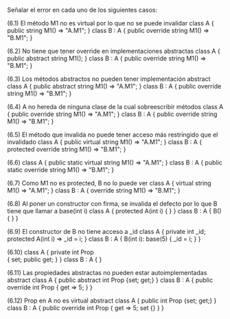 Señalar el error en cada uno de los siguientes casos:

(6.1) El método M1 no es virtual por lo que no se puede invalidar
class A
{
    public string M1() => "A.M1";
}
class B : A
{
    public override string M1() => "B.M1";
}

(6.2) No tiene que tener override en implementaciones abstractas
class A
{
    public abstract string M1();
}
class B : A
{
    public override string M1() => "B.M1";
}

(6.3) Los métodos abstractos no pueden tener implementación
abstract class A
{
    public abstract string M1() => "A.M1";
}
class B : A
{
    public override string M1() => "B.M1";
}

(6.4) A no hereda de ninguna clase de la cual sobreescribir métodos
class A
{
    public override string M1() => "A.M1";
}
class B : A
{
    public override string M1() => "B.M1";
}

(6.5) El método que invalida no puede tener acceso más restringido que el invalidado
class A
{
    public virtual string M1() => "A.M1";
}
class B : A
{
    protected override string M1() => "B.M1";
}

(6.6)
class A
{
    public static virtual string M1() => "A.M1";
}
class B : A
{
    public static override string M1() => "B.M1";
}

(6.7) Como M1 no es protected, B no lo puede ver
class A
{
    virtual string M1() => "A.M1";
}
class B : A
{
    override string M1() => "B.M1";
}

(6.8) Al poner un constructor con firma, se invalida el defecto por lo que B tiene que llamar a base(int i)
class A
{
    protected A(int i) { }
}
class B : A
{
    B() { }
}

(6.9) El constructor de B no tiene acceso a _id
class A
{
    private int _id;
    protected A(int i) => _id = i;
}
class B : A
{
    B(int i): base(5) 
    {
        _id = i;
    }
}

(6.10)
class A
{
    private int Prop    
    {
    set; public get;
    }
}
class B : A
{ }

(6.11) Las propiedades abstractas no pueden estar autoimplementadas
abstract class A
{
    public abstract int Prop {set; get;}
}
class B : A
{
    public override int Prop
    {
    get => 5;
    }
}

(6.12) Prop en A no es virtual
abstract class A
{
    public int Prop {set; get;}
}
class B : A
{
    public override int Prop 
    {
        get => 5;
        set {}
    }
}
